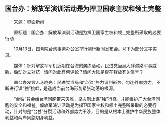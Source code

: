 ## 国台办：解放军演训活动是为捍卫国家主权和领土完整
　　来源：界面新闻

　　原标题：国台办：解放军演训活动是为捍卫国家主权和领土完整所采取的必要行动

　　10月13日，国务院台湾事务办公室举行例行新闻发布会。以下为部分文字实录。

　　媒体：针对解放军军机近期在台海的演练活动，民进党当局大肆渲染军事威胁，煽动对立对抗，请问对此有何评论？请问大陆是否在释放有关信号？

　　国台办发言人马晓光：民进党当局和“台独”势力误判形势，勾连外部势力，不断进行谋“独”挑衅，是造成当前台海形势紧张动荡的根源。

　　“台独”只会给台湾同胞带来灾难，坚决制止谋“独”行径，才能维护广大台湾同胞的安全和福祉。解放军演训活动是为捍卫国家主权和领土完整所采取的必要行动，针对的是“台独”分裂活动和外部势力干涉，目的是从根本上维护中华民族整体利益和两岸同胞切身利益。

